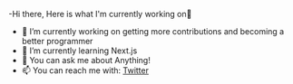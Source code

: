 -Hi there, Here is what I'm currently working on👋

- 🔭 I’m currently working on getting more contributions and becoming a better programmer
- 🌱 I’m currently learning Next.js
- 💬 You can ask me about Anything!
- 📫 You can reach me with: [Twitter](https://twitter.com/Pixlerfrost)




